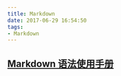 ```yaml
---
title: Markdown
date: 2017-06-29 16:54:50
tags:
- Markdown
---
```

## [Markdown 语法使用手册](http://leanote.leanote.com/post/Leanote-Markdown-Manual)